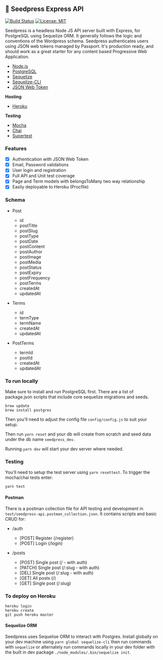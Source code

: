 ## 🌱 Seedpress Express API

[![Build Status](https://travis-ci.com/ezy/seedpress-cms.svg?branch=master)](https://travis-ci.com/ezy/seedpress-cms)
[![License: MIT](https://img.shields.io/badge/License-MIT-blue.svg)](https://opensource.org/licenses/MIT)

Seedpress is a headless Node JS API server built with Express, for PostgreSQL using Sequelize ORM. It generally follows the logic and conventions of the Wordpress schema. Seedpress authenticates users using JSON web tokens managed by Passport. It's production ready, and should work as a great starter for any content based Progressive Web Application.

* [Node.js](https://nodejs.org/en/)
* [PostgreSQL](https://www.postgresql.org/)
* [Sequelize](http://docs.sequelizejs.com/en/v3/)
* [Sequelize-CLI](https://github.com/sequelize/cli)
* [JSON Web Token](https://jwt.io/)

**Hosting**

* [Heroku](https://www.heroku.com/)

**Testing**

* [Mocha](https://mochajs.org/)
* [Chai](http://chaijs.com/)
* [Supertest](https://github.com/visionmedia/supertest)


### Features

* [X] Authentication with JSON Web Token
* [X] Email, Password validations
* [X] User login and registration
* [X] Full API and Unit test coverage
* [X] Page and Term models with belongsToMany two way relationship
* [X] Easily deployable to Heroku (Procfile)

### Schema

* Post
  * id
  * postTitle
  * postSlug   
  * postType     
  * postDate
  * postContent  
  * postAuthor     
  * postImage      
  * postMedia
  * postStatus
  * postExpiry
  * postFrequency
  * postTerms
  * createdAt
  * updatedAt

* Terms
  * id
  * termType
  * termName
  * createdAt
  * updatedAt

* PostTerms
  * termId
  * postId
  * createdAt
  * updatedAt

### To run locally

Make sure to install and run PostgreSQL first. There are a list of package.json
scripts that include core sequelize migrations and seeds.

```
brew update
brew install postgres
```
Then you'll need to adjust the config file `config/config.js` to suit your setup.

Then run `yarn reset` and your db will create from scratch and seed data under
the db name `seedpress_dev`.

Running `yarn dev` will start your dev server where needed.

### Testing

You'll need to setup the test server using `yarn resettest`. To trigger the mocha/chai tests enter:
```
yarn test
```

#### Postman

There is a postman collection file for API testing and development in
`test/seedpress-api.postman_collection.json`. It contains scripts and
basic CRUD for:

* /auth
  * [POST] Register (/register)
  * [POST] Login (/login)

* /posts
  * [POST] Single post (/ - with auth)
  * [PATCH] Single post (/:slug - with auth)
  * [DEL] Single post (/:slug - with auth)
  * [GET] All posts (/)
  * [GET] Single post (/:slug)

### To deploy on Heroku
```
heroku login
heroku create
git push heroku master
```

#### Sequelize ORM

Seedpress uses Sequelise ORM to interact with Postgres. Install globally
on your dev machine using `yarn global sequelize-cli` then run commands with
`sequelize` or alternately run commands locally in your dev folder with the
built in dev package `./node_modules/.bin/sequelize init`.
